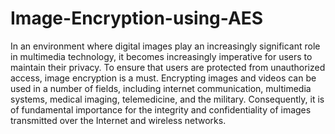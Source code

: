 # Image-Encryption-using-AES
In an environment where digital images play an increasingly significant role in multimedia technology, it becomes increasingly imperative for users to maintain their privacy. To ensure that users are protected from unauthorized access, image encryption is a must. Encrypting images and videos can be used in a number of fields, including internet communication, multimedia systems, medical imaging, telemedicine, and the military. Consequently, it is of fundamental importance for the integrity and confidentiality of images transmitted over the Internet and wireless networks.
